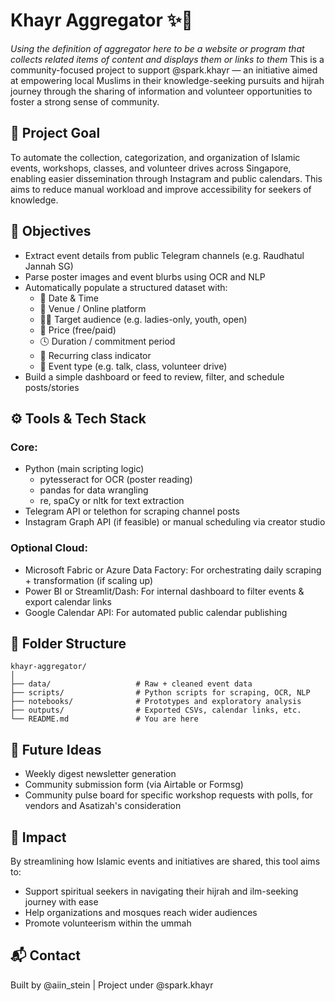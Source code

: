 # Khayr Aggregator ✨📅
*Using the definition of aggregator here to be a website or program that collects related items of content and displays them or links to them*
This is a community-focused project to support @spark.khayr — an initiative aimed at empowering local Muslims in their knowledge-seeking pursuits and hijrah journey through the sharing of information and volunteer opportunities to foster a strong sense of community.

## 📌 Project Goal
To automate the collection, categorization, and organization of Islamic events, workshops, classes, and volunteer drives across Singapore, enabling easier dissemination through Instagram and public calendars. This aims to reduce manual workload and improve accessibility for seekers of knowledge.

## 🚀 Objectives

- Extract event details from public Telegram channels (e.g. Raudhatul Jannah SG)
- Parse poster images and event blurbs using OCR and NLP
- Automatically populate a structured dataset with:
  - 📅 Date & Time
  - 🕌 Venue / Online platform
  - 🧕🏻 Target audience (e.g. ladies-only, youth, open)
  - 💸 Price (free/paid)
  - 🕓 Duration / commitment period
  - 🔁 Recurring class indicator
  - 📣 Event type (e.g. talk, class, volunteer drive)
- Build a simple dashboard or feed to review, filter, and schedule posts/stories

## ⚙️ Tools & Tech Stack

### Core:
- Python (main scripting logic)
  - pytesseract for OCR (poster reading)
  - pandas for data wrangling
  - re, spaCy or nltk for text extraction
- Telegram API or telethon for scraping channel posts
- Instagram Graph API (if feasible) or manual scheduling via creator studio

### Optional Cloud:
- Microsoft Fabric or Azure Data Factory: For orchestrating daily scraping + transformation (if scaling up)
- Power BI or Streamlit/Dash: For internal dashboard to filter events & export calendar links
- Google Calendar API: For automated public calendar publishing

## 📂 Folder Structure

```
khayr-aggregator/
│
├── data/                   # Raw + cleaned event data
├── scripts/                # Python scripts for scraping, OCR, NLP
├── notebooks/              # Prototypes and exploratory analysis
├── outputs/                # Exported CSVs, calendar links, etc.
└── README.md               # You are here
```

## 🔮 Future Ideas

- Weekly digest newsletter generation
- Community submission form (via Airtable or Formsg)
- Community pulse board for specific workshop requests with polls, for vendors and Asatizah's consideration

## 🤲 Impact

By streamlining how Islamic events and initiatives are shared, this tool aims to:
- Support spiritual seekers in navigating their hijrah and ilm-seeking journey with ease
- Help organizations and mosques reach wider audiences
- Promote volunteerism within the ummah

## 📬 Contact

Built by @aiin_stein | Project under @spark.khayr
